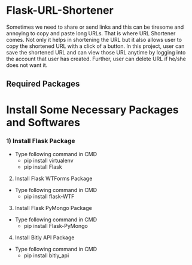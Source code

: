 # Flask-URL-Shortener
Sometimes we need to share or send links and this can be tiresome and annoying to copy and paste long URLs. That is where URL Shortener comes. Not only it helps in shortening the URL but it also allows user to copy the shortened URL with a click of a button.
In this project, user can save the shortened URL and can view those URL anytime by logging into the account that user has created. Further, user can delete URL if he/she does not want it.

## Required Packages
# Install Some Necessary Packages and Softwares

### 1) Install Flask Package
* Type following command in CMD
    * pip install virtualenv
    * pip install Flask
2) Install Flask WTForms Package
* Type following command in CMD
    * pip install flask-WTF
3) Install Flask PyMongo Package
* Type following command in CMD
    * pip install Flask-PyMongo
4) Install Bitly API Package
* Type following command in CMD
    * pip install bitly_api
